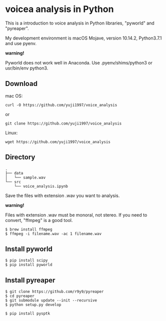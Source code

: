 # voicea analysis in Python
This is a introduction to voice analysis in Python libraries, "pyworld" and "pyreaper".

My development environment is macOS Mojave, version 10.14.2, Python3.7.1 and use pyenv.

**warning!**

Pyworld does not work well in Anaconda.
Use .pyenv/shims/python3 or usr/bin/env python3.

## Download
mac OS:

`curl -O https://github.com/yuji1997/voice_analysis`

or

`git clone https://github.com/yuji1997/voice_analysis`

Linux:

`wget https://github.com/yuji1997/voice_analysis`

## Directory
```shell
.
├── data
│   └── sample.wav
└── src
    └── voice_analysis.ipynb
```
Save the files with extension .wav you want to analysis.

**warning!**

Files with extension .wav must be monoral, not stereo.
If you need to convert, "ffmpeg" is a good tool.

```shell
$ brew install ffmpeg
$ ffmpeg -i filename.wav -ac 1 filename.wav
```

## Install pyworld

```shell
$ pip install scipy
$ pip install pyworld
```

## Install pyreaper
```shell
$ git clone https://github.com/r9y9/pyreaper
$ cd pyreaper
$ git submodule update --init --recursive
$ python setup.py develop

$ pip install pysptk
```
